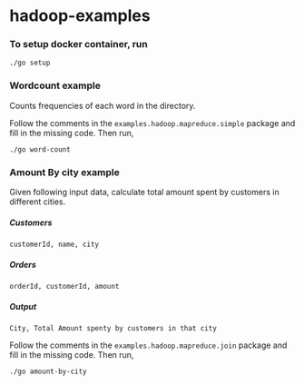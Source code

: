 # hadoop-examples

### To setup docker container, run
```shell
./go setup
```

### Wordcount example
Counts frequencies of each word in the directory. 

Follow the comments in the `examples.hadoop.mapreduce.simple` package and fill in the missing code. Then run,

```shell
./go word-count  
```

### Amount By city example
Given following input data, calculate total amount spent by customers in different cities.

##### Customers 
`customerId, name, city`

##### Orders 
`orderId, customerId, amount`

##### Output
`City, Total Amount spenty by customers in that city`
 
Follow the comments in the `examples.hadoop.mapreduce.join` package and fill in the missing code. Then run,

```shell
./go amount-by-city  
```

